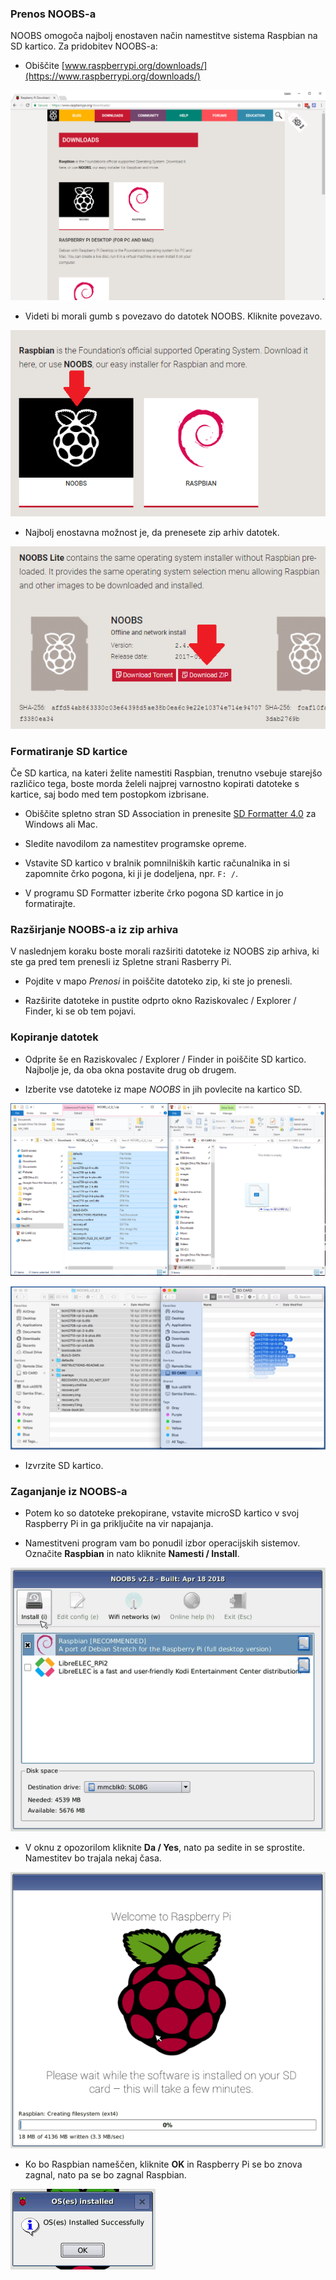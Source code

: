 ### Prenos NOOBS-a

NOOBS omogoča najbolj enostaven način namestitve sistema Raspbian na SD kartico. Za pridobitev NOOBS-a:

+ Obiščite [www.raspberrypi.org/downloads/](https://www.raspberrypi.org/downloads/)

![Stran za prenos](images/downloads-page.png)

+ Videti bi morali gumb s povezavo do datotek NOOBS. Kliknite povezavo.

![Kliknite na NOOBS](images/click-noobs.png)

+ Najbolj enostavna možnost je, da prenesete zip arhiv datotek.

![Prenesi zip](images/download-zip.png)

### Formatiranje SD kartice

Če SD kartica, na kateri želite namestiti Raspbian, trenutno vsebuje starejšo različico tega, boste morda želeli najprej varnostno kopirati datoteke s kartice, saj bodo med tem postopkom izbrisane.

+ Obiščite spletno stran SD Association in prenesite [SD Formatter 4.0](https://www.sdcard.org/downloads/formatter_4/index.html) za Windows ali Mac.

+ Sledite navodilom za namestitev programske opreme.

+ Vstavite SD kartico v bralnik pomnilniških kartic računalnika in si zapomnite črko pogona, ki ji je dodeljena, npr. `F: /`.

+ V programu SD Formatter izberite črko pogona SD kartice in jo formatirajte.

### Razširjanje NOOBS-a iz zip arhiva

V naslednjem koraku boste morali razširiti datoteke iz NOOBS zip arhiva, ki ste ga pred tem prenesli iz Spletne strani Rasberry Pi.

+ Pojdite v mapo *Prenosi* in poiščite datoteko zip, ki ste jo prenesli.

+ Razširite datoteke in pustite odprto okno Raziskovalec / Explorer / Finder, ki se ob tem pojavi.

### Kopiranje datotek

+ Odprite še en Raziskovalec / Explorer / Finder in poiščite SD kartico. Najbolje je, da oba okna postavite drug ob drugem.

+ Izberite vse datoteke iz mape *NOOBS* in jih povlecite na kartico SD.

![kopiranje v sistemu windows](images/copy3.png)

![kopiranje v sistemu macos](images/macos_copy.png)

+ Izvrzite SD kartico.

### Zaganjanje iz NOOBS-a

+ Potem ko so datoteke prekopirane, vstavite microSD kartico v svoj Raspberry Pi in ga priključite na vir napajanja.

+ Namestitveni program vam bo ponudil izbor operacijskih sistemov. Označite **Raspbian** in nato kliknite **Namesti / Install**.

![namestitev](images/install.png)

+ V oknu z opozorilom kliknite **Da / Yes**, nato pa sedite in se sprostite. Namestitev bo trajala nekaj časa.

![nameščanje](images/installing.png)

+ Ko bo Raspbian nameščen, kliknite **OK** in Raspberry Pi se bo znova zagnal, nato pa se bo zagnal Raspbian.

![nameščen](images/installed.png)